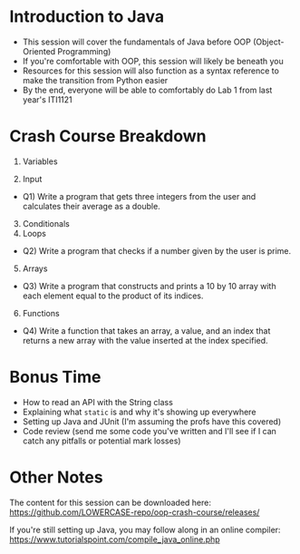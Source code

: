 # Introduction to Java
- This session will cover the fundamentals of Java before OOP (Object-Oriented Programming)
- If you're comfortable with OOP, this session will likely be beneath you
- Resources for this session will also function as a syntax reference to make the transition from Python easier
- By the end, everyone will be able to comfortably do Lab 1 from last year's ITI1121

# Crash Course Breakdown
1. Variables

2. Input
- Q1) Write a program that gets three integers from the user and calculates their average as a double.

3. Conditionals
4. Loops
- Q2) Write a program that checks if a number given by the user is prime.

5. Arrays
- Q3) Write a program that constructs and prints a 10 by 10 array with each element equal to the product of its indices.

6. Functions
- Q4) Write a function that takes an array, a value, and an index that returns a new array with the value inserted at the index specified.

# Bonus Time
- How to read an API with the String class
- Explaining what `static` is and why it's showing up everywhere
- Setting up Java and JUnit (I'm assuming the profs have this covered)
- Code review (send me some code you've written and I'll see if I can catch any pitfalls or potential mark losses)

# Other Notes
The content for this session can be downloaded here:
https://github.com/LOWERCASE-repo/oop-crash-course/releases/

If you're still setting up Java, you may follow along in an online compiler:
https://www.tutorialspoint.com/compile_java_online.php
